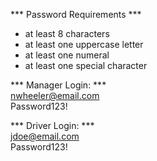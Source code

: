 *** Password Requirements ***  
- at least 8 characters  
- at least one uppercase letter  
- at least one numeral  
- at least one special character  

*** Manager Login: ***  
  nwheeler@email.com  
  Password123!  

*** Driver Login: ***  
  jdoe@email.com  
  Password123!  